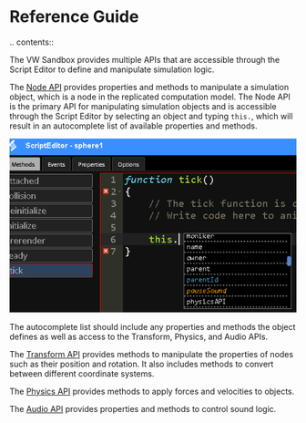 # Reference Guide

.. contents::

The VW Sandbox provides multiple APIs that are accessible through the Script Editor to define and manipulate simulation logic.

The [Node API](NodeAPI.md "Node API") provides properties and methods to manipulate a simulation object, which is a node in the replicated computation model.  The Node API is the primary API for manipulating simulation objects and is accessible through the Script Editor by selecting an object and typing `this.`, which will result in an autocomplete list of available properties and methods.  

![Autocomplete](images/autocomplete.png)

The autocomplete list should include any properties and methods the object defines as well as access to the Transform, Physics, and Audio APIs.

The [Transform API](TransformAPI.md "Transform API") provides methods to manipulate the properties of nodes such as their position and rotation.  It also includes methods to convert between different coordinate systems. 

The [Physics API](PhysicsAPI.md "Physics API") provides methods to apply forces and velocities to objects.

The [Audio API](AudioAPI.md "Audio API") provides properties and methods to control sound logic.